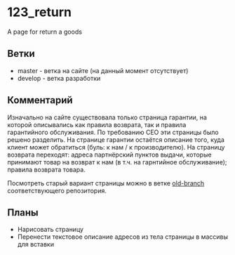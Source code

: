 # 123_return
A page for return a goods

## Ветки
- master - ветка на сайте (на данный момент отсутствует)
- develop - ветка разработки

## Комментарий 
Изначально на сайте существовала только страница гарантии, на которой описывались как правила возврата, так и правила гарантийного обслуживания. По требованию СЕО эти страницы было решено разделить. На странице гарантии остаётся описание того, куда клиент может обратиться (буль: к нам / к производителю). На страницу возврата переходят: адреса партнёрский пунктов выдачи, которые принимают товар на возврат к нам (в т.ч. на гарнтийное обслуживание); правила возврата товара.

Посмотреть старый вариант страницы можно в ветке [old-branch](https://github.com/furtivite/123_warranty/tree/old-branch) соответствующего репозитория.

## Планы
- Нарисовать страницу
- Перенести текстовое описание адресов из тела страницы в массивы для вставки